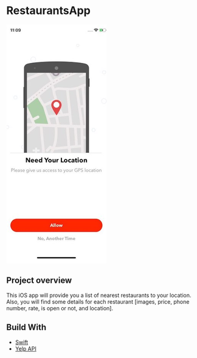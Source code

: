 # RestaurantsApp

![restaurantsapp1](https://github.com/nrshoudi/RestaurantsApp/blob/master/view1.jpg)



## Project overview
This iOS app will provide you a list of nearest restaurants to your location. Also, you will find some details for each restaurant [images, price, phone number, rate, is open or not, and location].


## Build With
* [Swift](https://swift.org/documentation/)
* [Yelp API](https://www.yelp.com/developers)

